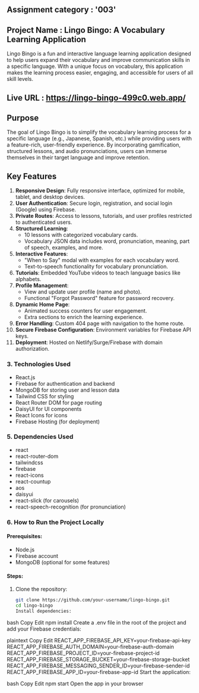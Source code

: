 ## Assignment category : '003'

## Project Name : Lingo Bingo: A Vocabulary Learning Application

Lingo Bingo is a fun and interactive language learning application designed to help users expand their vocabulary and improve communication skills in a specific language. With a unique focus on vocabulary, this application makes the learning process easier, engaging, and accessible for users of all skill levels.

## Live URL : https://lingo-bingo-499c0.web.app/

## Purpose

The goal of Lingo Bingo is to simplify the vocabulary learning process for a specific language (e.g., Japanese, Spanish, etc.) while providing users with a feature-rich, user-friendly experience. By incorporating gamification, structured lessons, and audio pronunciations, users can immerse themselves in their target language and improve retention.

## Key Features

1. **Responsive Design**: Fully responsive interface, optimized for mobile, tablet, and desktop devices.
2. **User Authentication**: Secure login, registration, and social login (Google) using Firebase.
3. **Private Routes**: Access to lessons, tutorials, and user profiles restricted to authenticated users.
4. **Structured Learning**:
   - 10 lessons with categorized vocabulary cards.
   - Vocabulary JSON data includes word, pronunciation, meaning, part of speech, examples, and more.
5. **Interactive Features**:
   - "When to Say" modal with examples for each vocabulary word.
   - Text-to-speech functionality for vocabulary pronunciation.
6. **Tutorials**: Embedded YouTube videos to teach language basics like alphabets.
7. **Profile Management**:
   - View and update user profile (name and photo).
   - Functional "Forgot Password" feature for password recovery.
8. **Dynamic Home Page**:
   - Animated success counters for user engagement.
   - Extra sections to enrich the learning experience.
9. **Error Handling**: Custom 404 page with navigation to the home route.
10. **Secure Firebase Configuration**: Environment variables for Firebase API keys.
11. **Deployment**: Hosted on Netlify/Surge/Firebase with domain authorization.


### 3. Technologies Used
- React.js
- Firebase for authentication and backend
- MongoDB for storing user and lesson data
- Tailwind CSS for styling
- React Router DOM for page routing
- DaisyUI for UI components
- React Icons for icons
- Firebase Hosting (for deployment)


### 5. Dependencies Used
- react
- react-router-dom
- tailwindcss
- firebase
- react-icons
- react-countup
- aos
- daisyui
- react-slick (for carousels)
- react-speech-recognition (for pronunciation)
  
### 6. How to Run the Project Locally

#### Prerequisites:
- Node.js
- Firebase account
- MongoDB (optional for some features)

#### Steps:
1. Clone the repository:
   ```bash
   git clone https://github.com/your-username/lingo-bingo.git
   cd lingo-bingo
   Install dependencies:

bash
Copy
Edit
npm install
Create a .env file in the root of the project and add your Firebase credentials:

plaintext
Copy
Edit
REACT_APP_FIREBASE_API_KEY=your-firebase-api-key
REACT_APP_FIREBASE_AUTH_DOMAIN=your-firebase-auth-domain
REACT_APP_FIREBASE_PROJECT_ID=your-firebase-project-id
REACT_APP_FIREBASE_STORAGE_BUCKET=your-firebase-storage-bucket
REACT_APP_FIREBASE_MESSAGING_SENDER_ID=your-firebase-sender-id
REACT_APP_FIREBASE_APP_ID=your-firebase-app-id
Start the application:

bash
Copy
Edit
npm start
Open the app in your browser

